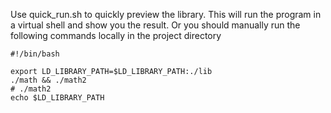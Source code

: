 Use quick_run.sh to quickly preview the library. This will run the program in a virtual shell and show you the result.
Or you should manually run the following commands locally in the project directory

```shell
#!/bin/bash

export LD_LIBRARY_PATH=$LD_LIBRARY_PATH:./lib
./math && ./math2
# ./math2
echo $LD_LIBRARY_PATH
```
